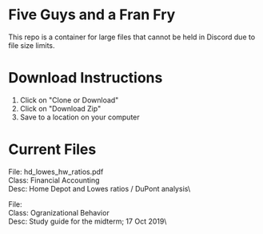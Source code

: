 # Five Guys and a Fran Fry

This repo is a container for large files that cannot be held in Discord due to file size limits.

# Download Instructions
1. Click on "Clone or Download"
2. Click on "Download Zip"
3. Save to a location on your computer

# Current Files

File: hd_lowes_hw_ratios.pdf\
Class: Financial Accounting\
Desc: Home Depot and Lowes ratios / DuPont analysis\

File: \
Class: Ogranizational Behavior\
Desc: Study guide for the midterm; 17 Oct 2019\
